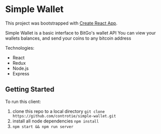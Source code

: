 Simple Wallet
============

This project was bootstrapped with [Create React App](https://github.com/facebookincubator/create-react-app).

Simple Wallet is a basic interface to BitGo's wallet API
You can view your wallets balances, and send your coins to any bitcoin address

Technologies:
- React
- Redux
- Node.js
- Express

Getting Started
---------------
To run this client:
1. clone this repo to a local directory ```git clone https://github.com/controtie/simple-wallet.git```
2. install all node dependencies ```npm install```
3. ```npm start && npm run server```


